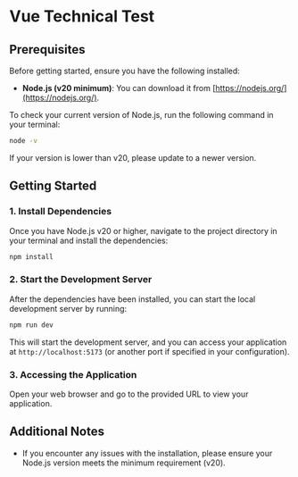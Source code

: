 # Vue Technical Test

## Prerequisites

Before getting started, ensure you have the following installed:

- **Node.js (v20 minimum)**: You can download it from [https://nodejs.org/](https://nodejs.org/).

To check your current version of Node.js, run the following command in your terminal:

```bash
node -v
```

If your version is lower than v20, please update to a newer version.

## Getting Started

### 1. Install Dependencies

Once you have Node.js v20 or higher, navigate to the project directory in your terminal and install the dependencies:

```bash
npm install
```

### 2. Start the Development Server

After the dependencies have been installed, you can start the local development server by running:

```bash
npm run dev
```

This will start the development server, and you can access your application at `http://localhost:5173` (or another port if specified in your configuration).

### 3. Accessing the Application

Open your web browser and go to the provided URL to view your application.

## Additional Notes

- If you encounter any issues with the installation, please ensure your Node.js version meets the minimum requirement (v20).
